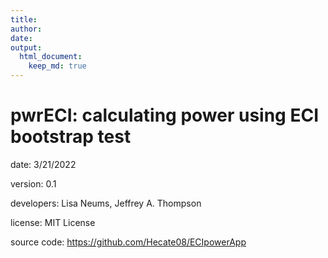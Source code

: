```yaml
---
title: 
author: 
date: 
output: 
  html_document:
    keep_md: true
---
```


# pwrECI: calculating power using ECI bootstrap test

date: 3/21/2022

version: 0.1

developers: Lisa Neums, Jeffrey A. Thompson

license: MIT License

source code: https://github.com/Hecate08/ECIpowerApp
